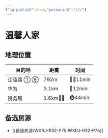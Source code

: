 ```yaml
---
{"dg-publish":true,"permalink":"///"}
---
```



# 温馨人家

## 地理位置

| 目的地     | 距离       | 时间       |
| ---------- | ---------- | ---------- |
| 江陵路 ① ⑥ | 792m       | 🚶‍♂️11min |
| 华为       | 3.1km      | 🛵12min    |
| 税务局     | 1.6km🚶‍♂️ | 🚇44min    |

## 备选房源

- [[备选房源/WXRJ-R32-P75\|WXRJ-R32-P75]]

